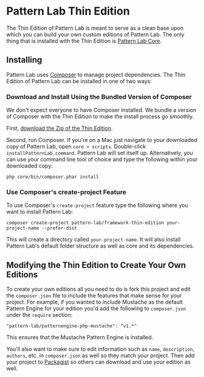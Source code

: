 # Pattern Lab Thin Edition

The Thin Edition of Pattern Lab is meant to serve as a clean base upon which you can build your own custom editions of Pattern Lab. The only thing that is installed with the Thin Edition is [Pattern Lab Core](https://github.com/pattern-lab/patternlab-php-core).

## Installing

Pattern Lab uses [Composer](https://getcomposer.org/) to manage project dependencies. The Thin Edition of Pattern Lab can be installed in one of two ways:

### Download and Install Using the Bundled Version of Composer

We don't expect everyone to have Composer installed. We bundle a version of Composer with the Thin Edition to make the install process go smoothly. 

First, [download the Zip of the Thin Edition](https://github.com/pattern-lab/patternlab-php-thin/archive/master.zip).

Second, run Composer. If you're on a Mac just navigate to your downloaded copy of Pattern Lab, open `core > scripts`. Double-click `installPatternLab.command`. Pattern Lab will set itself up. Alternatively, you can use your command line tool of choice and type the following within your downloaded copy:

    php core/bin/composer.phar install

### Use Composer's create-project Feature

To use Composer's `create-project` feature type the following where you want to install Pattern Lab:

    composer create-project pattern-lab/framework-thin-edition your-project-name --prefer-dist

This will create a directory called `your-project-name`. It will also install Pattern Lab's default folder structure as well as core and its dependencies.

## Modifying the Thin Edition to Create Your Own Editions

To create your own editions all you need to do is fork this project and edit the `composer.json` file to include the features that make sense for your project. For example, if you wanted to include Mustache as the default Pattern Engine for your edition you'd add the following to `composer.json` under the `require` section:

    "pattern-lab/patternengine-php-mustache": "v1.*"

This ensures that the Mustache Pattern Engine is installed.

You'll also want to make sure to edit information such as `name`, `description`, `authors`, etc. in `composer.json` as well so they match your project. Then add your project to [Packagist](https://packagist.org/) so others can download and use your edition as well.